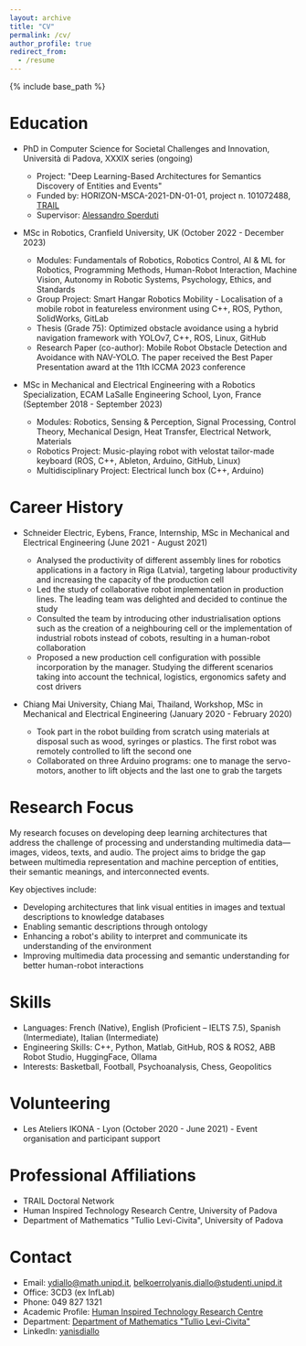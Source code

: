 ```yaml
---
layout: archive
title: "CV"
permalink: /cv/
author_profile: true
redirect_from:
  - /resume
---
```


{% include base_path %}

Education
======
* PhD in Computer Science for Societal Challenges and Innovation, Università di Padova, XXXIX series (ongoing)
  * Project: "Deep Learning-Based Architectures for Semantics Discovery of Entities and Events"
  * Funded by: HORIZON-MSCA-2021-DN-01-01, project n. 101072488, [TRAIL](https://www.inf.uni-hamburg.de/research/projects/trail/overview.html)
  * Supervisor: [Alessandro Sperduti](https://scholar.google.com/citations?user=JsExaWMAAAAJ&hl=en)

* MSc in Robotics, Cranfield University, UK (October 2022 - December 2023)
  * Modules: Fundamentals of Robotics, Robotics Control, AI & ML for Robotics, Programming Methods, Human-Robot Interaction, Machine Vision, Autonomy in Robotic Systems, Psychology, Ethics, and Standards
  * Group Project: Smart Hangar Robotics Mobility - Localisation of a mobile robot in featureless environment using C++, ROS, Python, SolidWorks, GitLab
  * Thesis (Grade 75): Optimized obstacle avoidance using a hybrid navigation framework with YOLOv7, C++, ROS, Linux, GitHub
  * Research Paper (co-author): Mobile Robot Obstacle Detection and Avoidance with NAV-YOLO. The paper received the Best Paper Presentation award at the 11th ICCMA 2023 conference

* MSc in Mechanical and Electrical Engineering with a Robotics Specialization, ECAM LaSalle Engineering School, Lyon, France (September 2018 - September 2023)
  * Modules: Robotics, Sensing & Perception, Signal Processing, Control Theory, Mechanical Design, Heat Transfer, Electrical Network, Materials
  * Robotics Project: Music-playing robot with velostat tailor-made keyboard (ROS, C++, Ableton, Arduino, GitHub, Linux)
  * Multidisciplinary Project: Electrical lunch box (C++, Arduino)

Career History
======
* Schneider Electric, Eybens, France, Internship, MSc in Mechanical and Electrical Engineering (June 2021 - August 2021)
  * Analysed the productivity of different assembly lines for robotics applications in a factory in Riga (Latvia), targeting labour productivity and increasing the capacity of the production cell
  * Led the study of collaborative robot implementation in production lines. The leading team was delighted and decided to continue the study
  * Consulted the team by introducing other industrialisation options such as the creation of a neighbouring cell or the implementation of industrial robots instead of cobots, resulting in a human-robot collaboration
  * Proposed a new production cell configuration with possible incorporation by the manager. Studying the different scenarios taking into account the technical, logistics, ergonomics safety and cost drivers

* Chiang Mai University, Chiang Mai, Thailand, Workshop, MSc in Mechanical and Electrical Engineering (January 2020 - February 2020)
  * Took part in the robot building from scratch using materials at disposal such as wood, syringes or plastics. The first robot was remotely controlled to lift the second one
  * Collaborated on three Arduino programs: one to manage the servo-motors, another to lift objects and the last one to grab the targets

Research Focus
======
My research focuses on developing deep learning architectures that address the challenge of processing and understanding multimedia data—images, videos, texts, and audio. The project aims to bridge the gap between multimedia representation and machine perception of entities, their semantic meanings, and interconnected events.

Key objectives include:
* Developing architectures that link visual entities in images and textual descriptions to knowledge databases
* Enabling semantic descriptions through ontology
* Enhancing a robot's ability to interpret and communicate its understanding of the environment
* Improving multimedia data processing and semantic understanding for better human-robot interactions

Skills
======
* Languages: French (Native), English (Proficient – IELTS 7.5), Spanish (Intermediate), Italian (Intermediate)
* Engineering Skills: C++, Python, Matlab, GitHub, ROS & ROS2, ABB Robot Studio, HuggingFace, Ollama
* Interests: Basketball, Football, Psychoanalysis, Chess, Geopolitics

Volunteering
======
* Les Ateliers IKONA - Lyon (October 2020 - June 2021) - Event organisation and participant support

Professional Affiliations
======
* TRAIL Doctoral Network
* Human Inspired Technology Research Centre, University of Padova
* Department of Mathematics "Tullio Levi-Civita", University of Padova

Contact
======
* Email: ydiallo@math.unipd.it, belkoerrolyanis.diallo@studenti.unipd.it
* Office: 3CD3 (ex InfLab)
* Phone: 049 827 1321
* Academic Profile: [Human Inspired Technology Research Centre](http://hit.psy.unipd.it/diallo-yanis)
* Department: [Department of Mathematics "Tullio Levi-Civita"](https://www.math.unipd.it/dipartimento/persone/belko_errol_yanis.diallo/)
* LinkedIn: [yanisdiallo](https://www.linkedin.com/in/yanisdiallo)
